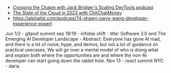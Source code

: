 - [Crossing the Chasm with Jack Bridger's Scaling DevTools podcast](https://podcast.bitreach.io/episodes/swyx)
- [The State of the Cloud in 2023 with ChitChatMoney](https://www.listennotes.com/podcasts/chit-chat-money/the-state-of-the-cloud-in-8r7cCw5kEeL/)
- https://alphalist.com/podcast/74-shawn-swyx-wang-developer-experience-expert

Jun 1/2 - gitpod summit
sep 18/19 - infobip shift
	-   title: Software 3.0 and The Emerging AI Developer Landscape
	- Abstract: Everyone has gone AI mad, and there is a lot of noise, hype, and demos, but not a lot of guidance on practical usecases. We will go over a mental model of who is doing what and explain both where the opportunities are and where the non-AI developer can start going down the rabbit hole.
Nov 13 - react summit NYC - daria 